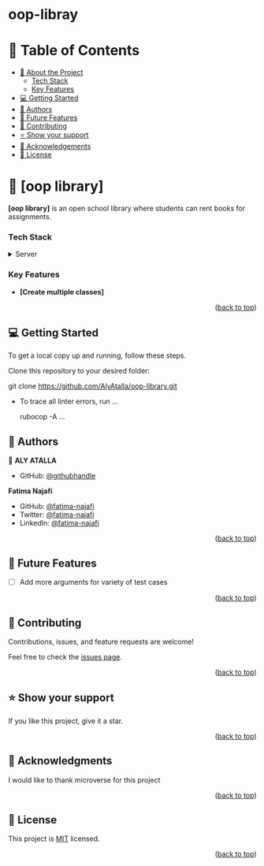 # oop-libray

# 📗 Table of Contents
- [📖 About the Project](#about-project)
    - [Tech Stack](#tech-stack)
    - [Key Features](#key-features)
- [💻 Getting Started](#getting-started)
- [👥 Authors](#authors)
- [🔭 Future Features](#future-features)
- [🤝 Contributing](#contributing)
- [⭐️ Show your support](#support)
- [🙏 Acknowledgements](#acknowledgements)
- [📝 License](#license)
<!-- PROJECT DESCRIPTION -->

# 📖 [oop library] <a name="about-project"></a>

**[oop library]** is an open school library where students can rent books for assignments.



<a name="readme-top"></a>


### Tech Stack <a name="tech-stack"></a>

<details>
  <summary>Server</summary>
  <ul>
    <li><a href="https://rubygems.org">Ruby</a></li>
  </ul>
</details>

### Key Features <a name="key-features"></a>

- **[Create multiple classes]**

<p align="right">(<a href="#readme-top">back to top</a>)</p>

## 💻 Getting Started <a name="getting-started"></a>

To get a local copy up and running, follow these steps.

Clone this repository to your desired folder:

git clone https://github.com/AlyAtalla/oop-library.git

- To trace all linter errors, run
  ...

  rubocop -A
  ...

<!-- AUTHORS -->

## 👥 Authors <a name="authors"></a>


👤 **ALY ATALLA**

- GitHub: [@githubhandle](https://github.com/AlyAtalla)

 **Fatima Najafi**

- GitHub: [@fatima-najafi](https://github.com/fatima-najafi)
- Twitter: [@fatima-najafi](https://twitter.com/FatimaNajafi6)
- LinkedIn: [@fatima-najafi](https://www.linkedin.com/in/fatima-najafi/)

<p align="right">(<a href="#readme-top">back to top</a>)</p>

<!-- FUTURE FEATURES-->

## 🔭 Future Features <a name="future-features"></a>


- [ ] Add more arguments for variety of test cases

<p align="right">(<a href="#readme-top">back to top</a>)</p>

<!-- CONTRIBUTING -->

## 🤝 Contributing <a name="contributing"></a>

Contributions, issues, and feature requests are welcome!

Feel free to check the [issues page](https://github.com/AlyAtalla/oop-library/issues).

<p align="right">(<a href="#readme-top">back to top</a>)</p>

<!-- SUPPORT -->

## ⭐️ Show your support <a name="support"></a>

If you like this project, give it a star.

<p align="right">(<a href="#readme-top">back to top</a>)</p>

<!-- ACKNOWLEDGEMENTS -->

## 🙏 Acknowledgments <a name="acknowledgements"></a>

I would like to thank microverse for this project


<p align="right">(<a href="#readme-top">back to top</a>)</p>


<!-- LICENSE -->

## 📝 License <a name="license"></a>

This project is [MIT](./LICENSE) licensed.


<p align="right">(<a href="#readme-top">back to top</a>)</p>